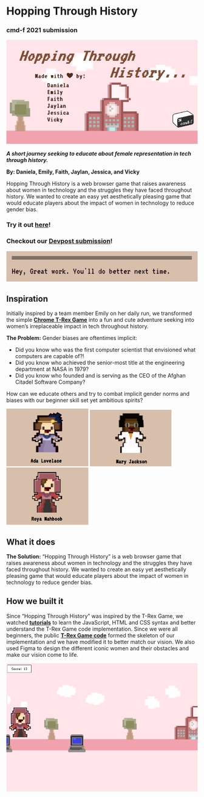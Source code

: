 # Hopping Through History

### cmd-f 2021 submission
![banner](md_assets/banner.png)

***A short journey seeking to educate about female representation in tech through history.***

**By: Daniela, Emily, Faith, Jaylan, Jessica, and Vicky**

Hopping Through History is a web browser game that raises awareness about women in technology and the struggles they have faced throughout history. We wanted to create an easy yet aesthetically pleasing game that would educate players about the impact of women in technology to reduce gender bias.

### Try it out [**here**](https://faitht1023.github.io/)!
### Checkout our [**Devpost submission**](https://devpost.com/software/hopping-through-history)!

![hey](md_assets/hey-great-work.png)

## Inspiration
Initially inspired by a team member Emily on her daily run, we transformed the simple [**Chrome T-Rex Game**](http://www.trex-game.skipser.com/) into a fun and cute adventure seeking into women’s irreplaceable impact in tech throughout history.

**The Problem:** Gender biases are oftentimes implicit:
- Did you know who was the first computer scientist that envisioned what computers are capable of?!
- Did you know who achieved the senior-most title at the engineering department at NASA in 1979?
- Did you know who founded and is serving as the CEO of the Afghan Citadel Software Company?

How can we educate others and try to combat implicit gender norms and biases with our beginner skill set yet ambitious spirits?

![ada](md_assets/ada.png)  ![mary](md_assets/mary.png)  ![roya](md_assets/roya.png)
## What it does
**The Solution:** “Hopping Through History” is a web browser game that raises awareness about women in technology and the struggles they have faced throughout history. We wanted to create an easy yet aesthetically pleasing game that would educate players about the impact of women in technology to reduce gender bias.

## How we built it
Since “Hopping Through History” was inspired by the T-Rex Game, we watched [**tutorials**](https://www.youtube.com/watch?v=dQ6lYd6dyTI&ab_channel=CodewithAniaKub%C3%B3w) to learn the JavaScript, HTML and CSS syntax and better understand the T-Rex Game code implementation. Since we were all beginners, the public [**T-Rex Game code**](https://github.com/kubowania/chrome-trex-game) formed the skeleton of our implementation and we have modified it to better match our vision. We also used Figma to design the different iconic women and their obstacles and make our vision come to life. 

![roya-gameplay](md_assets/roya-gameplay.png)
